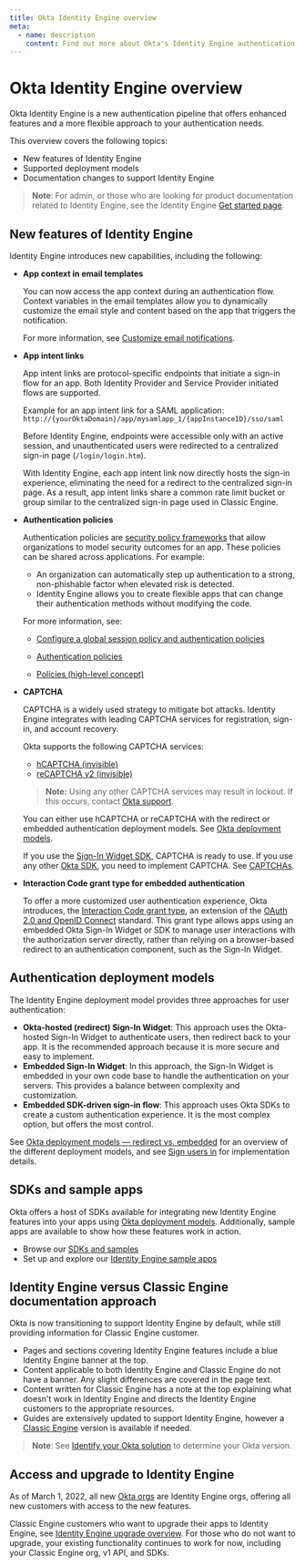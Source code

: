 ```yaml
---
title: Okta Identity Engine overview
meta:
  - name: description
    content: Find out more about Okta's Identity Engine authentication flow, what developer features it unlocks, and how to use it.
---
```

# Okta Identity Engine overview

<ApiLifecycle access="ie" />

Okta Identity Engine is a new authentication pipeline that offers enhanced features and a more flexible approach to your authentication needs.

This overview covers the following topics:

* New features of Identity Engine
* Supported deployment models
* Documentation changes to support Identity Engine

> **Note**: For admin, or those who are looking for product documentation related to Identity Engine, see the Identity Engine [Get started page](https://help.okta.com/okta_help.htm?type=oie&id=ext-get-started-oie).

## New features of Identity Engine

Identity Engine introduces new capabilities, including the following:

* **App context in email templates**

  You can now access the app context during an authentication flow. Context variables in the email templates allow you to dynamically customize the email style and content based on the app that triggers the notification.

  For more information, see [Customize email notifications](https://developer.okta.com/docs/guides/custom-email/main/#use-app-context).

* **App intent links**

  App intent links are protocol-specific endpoints that initiate a sign-in flow for an app. Both Identity Provider and Service Provider initiated flows are supported.

  Example for an app intent link for a SAML application:
  `http://{yourOktaDomain}/app/mysamlapp_1/{appInstanceID}/sso/saml`

  Before Identity Engine, endpoints were accessible only with an active session, and unauthenticated users were redirected to a centralized sign-in page (`/login/login.htm`).

  With Identity Engine, each app intent link now directly hosts the sign-in experience, eliminating the need for a redirect to the centralized sign-in page. As a result, app intent links share a common rate limit bucket or group similar to the centralized sign-in page used in Classic Engine.

* **Authentication policies**

  Authentication policies are [security policy frameworks](https://csrc.nist.gov/pubs/sp/800/63/b/upd2/final) that allow organizations to model security outcomes for an app. These policies can be shared across applications.   For example:
  * An organization can automatically step up authentication to a strong, non-phishable factor when elevated risk is detected.
  * Identity Engine allows you to create flexible apps that can change their authentication methods without modifying the code.

  For more information, see:

  * [Configure a global session policy and authentication policies](/docs/guides/configure-signon-policy)

  * [Authentication policies](https://help.okta.com/okta_help.htm?type=oie&id=ext-about-asop)

  * [Policies (high-level concept)](/docs/concepts/policies/)

* **CAPTCHA**

  CAPTCHA is a widely used strategy to mitigate bot attacks. Identity Engine integrates with leading CAPTCHA services for registration, sign-in, and account recovery.

  Okta supports the following CAPTCHA services:

  * [hCAPTCHA (invisible)](https://docs.hcaptcha.com/invisible)
  * [reCAPTCHA v2 (invisible)](https://developers.google.com/recaptcha/docs/invisible)


  >**Note:** Using any other CAPTCHA services may result in lockout. If this occurs, contact [Okta support](https://support.okta.com).

  You can either use hCAPTCHA or reCAPTCHA with the redirect or embedded authentication deployment models. See [Okta deployment models](/docs/concepts/redirect-vs-embedded/).

  If you use the [Sign-In Widget SDK](https://github.com/okta/okta-signin-widget), CAPTCHA is ready to use. If you use any other [Okta SDK](https://developer.okta.com/code/), you need to implement CAPTCHA. See [CAPTCHAs](https://developer.okta.com/docs/api/openapi/okta-management/management/tag/CAPTCHA/).

* **Interaction Code grant type for embedded authentication**

  To offer a more customized user authentication experience, Okta introduces, the [Interaction Code grant type](/docs/concepts/interaction-code/), an extension of the [OAuth 2.0 and OpenID Connect](/docs/concepts/oauth-openid) standard. This grant type allows apps using an embedded Okta Sign-In Widget or SDK to manage user interactions with the authorization server directly, rather than relying on a browser-based redirect to an authentication component, such as the Sign-In Widget.

## Authentication deployment models

The Identity Engine deployment model provides three approaches for user authentication:

* **Okta-hosted (redirect) Sign-In Widget**: This approach uses the Okta-hosted Sign-In Widget to authenticate users, then redirect back to your app. It is the recommended approach because it is more secure and easy to implement.
* **Embedded Sign-In Widget**: In this approach, the Sign-In Widget is embedded in your own code base to handle the authentication on your servers. This provides a balance between complexity and customization.
* **Embedded SDK-driven sign-in flow**: This approach uses Okta SDKs to create a custom authentication experience. It is the most complex option, but offers the most control.

See [Okta deployment models &mdash; redirect vs. embedded](/docs/concepts/redirect-vs-embedded/) for an overview of the different deployment models, and see [Sign users in](/docs/guides/sign-in-overview/) for implementation details.

## SDKs and sample apps

Okta offers a host of SDKs available for integrating new Identity Engine features into your apps using [Okta deployment models](#authentication-deployment-models). Additionally, sample apps are available to show how these features work in action.

* Browse our [SDKs and samples](https://developer.okta.com/code/)
* Set up and explore our [Identity Engine sample apps](/docs/guides/oie-embedded-common-download-setup-app/)

## Identity Engine versus Classic Engine documentation approach

Okta is now transitioning to support Identity Engine by default, while still providing information for Classic Engine customer.
* Pages and sections covering Identity Engine features include a blue Identity Engine banner at the top.
* Content applicable to both Identity Engine and Classic Engine do not have a banner. Any slight differences are covered in the page text.
* Content written for Classic Engine has a note at the top explaining what doesn't work in Identity Engine and directs the Identity Engine customers to the appropriate resources.
* Guides are extensively updated to support Identity Engine, however a [Classic Engine](/docs/guides/archive-overview/) version is available if needed.

> **Note**: See [Identify your Okta solution](https://help.okta.com/okta_help.htm?type=oie&id=ext-oie-version) to determine your Okta version.

## Access and upgrade to Identity Engine

As of March 1, 2022, all new [Okta orgs](/docs/concepts/okta-organizations/) are Identity Engine orgs, offering all new customers with access to the new features.

Classic Engine customers who want to upgrade their apps to Identity Engine, see [Identity Engine upgrade overview](/docs/guides/oie-upgrade-overview/). For those who do not want to upgrade, your existing functionality continues to work for now, including your Classic Engine org, v1 API, and SDKs.

